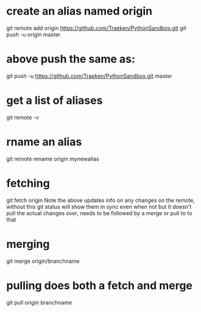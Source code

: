 # create an alias named origin
git remote add origin https://github.com/Traeken/PythonSandbox.git
git push -u origin master

# above push the same as:
git push -u https://github.com/Traeken/PythonSandbox.git master


# get a list of aliases
git remote -v

# rname an alias
git remote rename origin mynewalias

# fetching
git fetch origin 
Note the above updates info on any changes on the remote, without this git status will show them in sync even when not
but it doesn't pull the actual changes over, needs to be followed by a merge or pull to to that

# merging
git merge origin/branchname

# pulling does both a fetch and merge
git pull origin branchname



